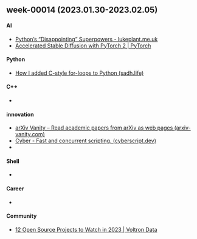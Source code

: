 ## week-00014 (2023.01.30-2023.02.05)
#### AI
+ [Python’s “Disappointing” Superpowers - lukeplant.me.uk](https://lukeplant.me.uk/blog/posts/pythons-disappointing-superpowers/)
+ [Accelerated Stable Diffusion with PyTorch 2 | PyTorch](https://pytorch.org/blog/accelerated-stable-diffusion-2/)

#### Python
+ [How I added C-style for-loops to Python (sadh.life)](https://sadh.life/post/cursed-for/)


#### C++
+ 


#### innovation
+  [arXiv Vanity – Read academic papers from arXiv as web pages (arxiv-vanity.com)](https://www.arxiv-vanity.com/)
+ [Cyber - Fast and concurrent scripting. (cyberscript.dev)](https://cyberscript.dev/)
+ 
#### Shell
+ 

#### Career
+ 

#### Community
+ [12 Open Source Projects to Watch in 2023 | Voltron Data](https://voltrondata.com/resources/12-open-source-projects-to-watch-2023)

